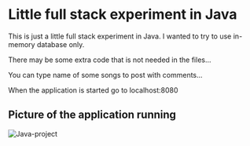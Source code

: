 # Little full stack experiment in Java

This is just a little full stack experiment in Java. I wanted to try to use in-memory database only.

There may be some extra code that is not needed in the files...

You can type name of some songs to post with comments...

When the application is started go to localhost:8080

## Picture of the application running

![Java-project](https://github.com/user-attachments/assets/bebf3452-310d-47c9-a919-7b47041a5c57)

